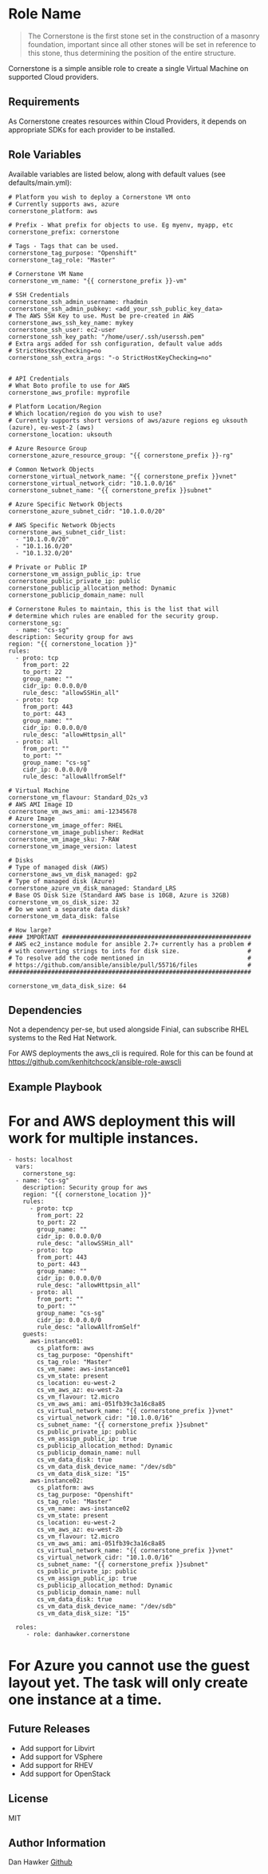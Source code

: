 Role Name
=========

> The Cornerstone is the first stone set in the construction of a masonry foundation, important since all other stones will be set in reference to this stone, thus determining the position of the entire structure.

Cornerstone is a simple ansible role to create a single Virtual Machine on supported Cloud providers.

Requirements
------------

As Cornerstone creates resources within Cloud Providers, it depends on appropriate SDKs for each provider to be installed.

Role Variables
--------------

Available variables are listed below, along with default values (see defaults/main.yml):

    # Platform you wish to deploy a Cornerstone VM onto
    # Currently supports aws, azure
    cornerstone_platform: aws

    # Prefix - What prefix for objects to use. Eg myenv, myapp, etc
    cornerstone_prefix: cornerstone
   
    # Tags - Tags that can be used.
    cornerstone_tag_purpose: "Openshift"
    cornerstone_tag_role: "Master"    
 
    # Cornerstone VM Name
    cornerstone_vm_name: "{{ cornerstone_prefix }}-vm"

    # SSH Credentials
    cornerstone_ssh_admin_username: rhadmin
    cornerstone_ssh_admin_pubkey: <add_your_ssh_public_key_data>
    # The AWS SSH Key to use. Must be pre-created in AWS
    cornerstone_aws_ssh_key_name: mykey
    cornerstone_ssh_user: ec2-user
    cornerstone_ssh_key_path: "/home/user/.ssh/userssh.pem" 
    # Extra args added for ssh configuration, default value adds
    # StrictHostKeyChecking=no
    cornerstone_ssh_extra_args: "-o StrictHostKeyChecking=no"

 
    # API Credentials
    # What Boto profile to use for AWS
    cornerstone_aws_profile: myprofile

    # Platform Location/Region
    # Which location/region do you wish to use?
    # Currently supports short versions of aws/azure regions eg uksouth (azure), eu-west-2 (aws)
    cornerstone_location: uksouth

    # Azure Resource Group
    cornerstone_azure_resource_group: "{{ cornerstone_prefix }}-rg"

    # Common Network Objects
    cornerstone_virtual_network_name: "{{ cornerstone_prefix }}vnet"
    cornerstone_virtual_network_cidr: "10.1.0.0/16"
    cornerstone_subnet_name: "{{ cornerstone_prefix }}subnet"

    # Azure Specific Network Objects
    cornerstone_azure_subnet_cidr: "10.1.0.0/20"

    # AWS Specific Network Objects
    cornerstone_aws_subnet_cidr_list:
      - "10.1.0.0/20"
      - "10.1.16.0/20"
      - "10.1.32.0/20"

    # Private or Public IP
    cornerstone_vm_assign_public_ip: true
    cornerstone_public_private_ip: public
    cornerstone_publicip_allocation_method: Dynamic
    cornerstone_publicip_domain_name: null

    # Cornerstone Rules to maintain, this is the list that will 
    # determine which rules are enabled for the security group.
    cornerstone_sg:
      - name: "cs-sg"
	description: Security group for aws
	region: "{{ cornerstone_location }}"
	rules:
	  - proto: tcp
	    from_port: 22
	    to_port: 22
	    group_name: ""
	    cidr_ip: 0.0.0.0/0
	    rule_desc: "allowSSHin_all"
	  - proto: tcp
	    from_port: 443
	    to_port: 443
	    group_name: ""
	    cidr_ip: 0.0.0.0/0
	    rule_desc: "allowHttpsin_all"
	  - proto: all
	    from_port: ""
	    to_port: ""
	    group_name: "cs-sg"
	    cidr_ip: 0.0.0.0/0
	    rule_desc: "allowAllfromSelf"

    # Virtual Machine
    cornerstone_vm_flavour: Standard_D2s_v3
    # AWS AMI Image ID
    cornerstone_vm_aws_ami: ami-12345678
    # Azure Image
    cornerstone_vm_image_offer: RHEL
    cornerstone_vm_image_publisher: RedHat
    cornerstone_vm_image_sku: 7-RAW
    cornerstone_vm_image_version: latest

    # Disks
    # Type of managed disk (AWS)
    cornerstone_aws_vm_disk_managed: gp2
    # Type of managed disk (Azure)
    cornerstone_azure_vm_disk_managed: Standard_LRS
    # Base OS Disk Size (Standard AWS base is 10GB, Azure is 32GB)
    cornerstone_vm_os_disk_size: 32
    # Do we want a separate data disk?
    cornerstone_vm_data_disk: false
    
    # How large?
    #### IMPORTANT #####################################################
    # AWS ec2_instance module for ansible 2.7+ currently has a problem #
    # with converting strings to ints for disk size.                   #
    # To resolve add the code mentioned in                             #
    # https://github.com/ansible/ansible/pull/55716/files              #
    ####################################################################

    cornerstone_vm_data_disk_size: 64

Dependencies
------------

Not a dependency per-se, but used alongside Finial, can subscribe RHEL systems to the Red Hat Network.

For AWS deployments the aws_cli is required. Role for this can be found at https://github.com/kenhitchcock/ansible-role-awscli

Example Playbook
----------------

# For and AWS deployment this will work for multiple instances.
    - hosts: localhost
      vars:
        cornerstone_sg:
	  - name: "cs-sg"
	    description: Security group for aws
	    region: "{{ cornerstone_location }}"
	    rules:
	      - proto: tcp
	        from_port: 22
	        to_port: 22
	        group_name: ""
	        cidr_ip: 0.0.0.0/0
	        rule_desc: "allowSSHin_all"
	      - proto: tcp
	        from_port: 443
	        to_port: 443
	        group_name: ""
	        cidr_ip: 0.0.0.0/0
	        rule_desc: "allowHttpsin_all"
	      - proto: all
	        from_port: ""
	        to_port: ""
	        group_name: "cs-sg"
	        cidr_ip: 0.0.0.0/0
	        rule_desc: "allowAllfromSelf"
        guests:
          aws-instance01:
            cs_platform: aws
            cs_tag_purpose: "Openshift"
            cs_tag_role: "Master"
            cs_vm_name: aws-instance01
            cs_vm_state: present
            cs_location: eu-west-2
            cs_vm_aws_az: eu-west-2a
            cs_vm_flavour: t2.micro
            cs_vm_aws_ami: ami-051fb39c3a16c8a85
            cs_virtual_network_name: "{{ cornerstone_prefix }}vnet"
            cs_virtual_network_cidr: "10.1.0.0/16"
            cs_subnet_name: "{{ cornerstone_prefix }}subnet"
            cs_public_private_ip: public
            cs_vm_assign_public_ip: true
            cs_publicip_allocation_method: Dynamic
            cs_publicip_domain_name: null
            cs_vm_data_disk: true
            cs_vm_data_disk_device_name: "/dev/sdb"
            cs_vm_data_disk_size: "15"
          aws-instance02:
            cs_platform: aws
            cs_tag_purpose: "Openshift"
            cs_tag_role: "Master"
            cs_vm_name: aws-instance02
            cs_vm_state: present
            cs_location: eu-west-2
            cs_vm_aws_az: eu-west-2b
            cs_vm_flavour: t2.micro
            cs_vm_aws_ami: ami-051fb39c3a16c8a85
            cs_virtual_network_name: "{{ cornerstone_prefix }}vnet"
            cs_virtual_network_cidr: "10.1.0.0/16"
            cs_subnet_name: "{{ cornerstone_prefix }}subnet"
            cs_public_private_ip: public
            cs_vm_assign_public_ip: true
            cs_publicip_allocation_method: Dynamic
            cs_publicip_domain_name: null
            cs_vm_data_disk: true
            cs_vm_data_disk_device_name: "/dev/sdb"
            cs_vm_data_disk_size: "15"

      roles:
         - role: danhawker.cornerstone

# For Azure you cannot use the guest layout yet. The task will only create one instance at a time.

Future Releases
---------------

 - Add support for Libvirt
 - Add support for VSphere
 - Add support for RHEV
 - Add support for OpenStack

License
-------

MIT

Author Information
------------------

Dan Hawker [Github](https://github.com/danhawker)
